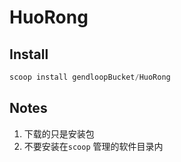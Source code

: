 # HuoRong

## Install

```powershell
scoop install gendloopBucket/HuoRong
```

## Notes

1. 下载的只是安装包
2. 不要安装在`scoop` 管理的软件目录内
